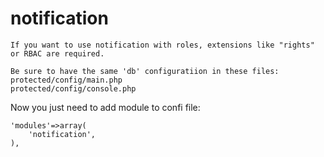 notification
========

    If you want to use notification with roles, extensions like "rights" or RBAC are required.

    Be sure to have the same 'db' configuratiion in these files:
    protected/config/main.php
    protected/config/console.php
Now you just need to add module to confi file:

    'modules'=>array(
        'notification',
    ),

